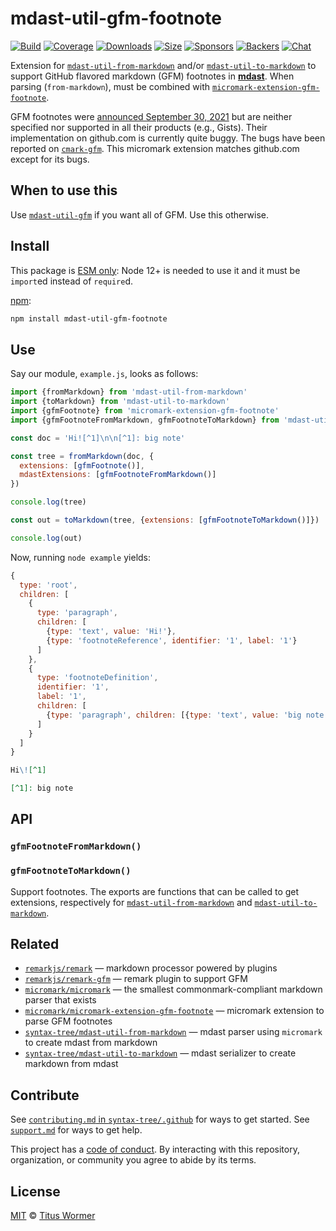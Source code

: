# mdast-util-gfm-footnote

[![Build][build-badge]][build]
[![Coverage][coverage-badge]][coverage]
[![Downloads][downloads-badge]][downloads]
[![Size][size-badge]][size]
[![Sponsors][sponsors-badge]][collective]
[![Backers][backers-badge]][collective]
[![Chat][chat-badge]][chat]

Extension for [`mdast-util-from-markdown`][from-markdown] and/or
[`mdast-util-to-markdown`][to-markdown] to support GitHub flavored markdown
(GFM) footnotes in **[mdast][]**.
When parsing (`from-markdown`), must be combined with
[`micromark-extension-gfm-footnote`][extension].

GFM footnotes were [announced September 30, 2021][post] but are neither
specified nor supported in all their products (e.g., Gists).
Their implementation on github.com is currently quite buggy.
The bugs have been reported on
[`cmark-gfm`](https://github.com/github/cmark-gfm).
This micromark extension matches github.com except for its bugs.

## When to use this

Use [`mdast-util-gfm`][mdast-util-gfm] if you want all of GFM.
Use this otherwise.

## Install

This package is [ESM only](https://gist.github.com/sindresorhus/a39789f98801d908bbc7ff3ecc99d99c):
Node 12+ is needed to use it and it must be `import`ed instead of `require`d.

[npm][]:

```sh
npm install mdast-util-gfm-footnote
```

## Use

Say our module, `example.js`, looks as follows:

```js
import {fromMarkdown} from 'mdast-util-from-markdown'
import {toMarkdown} from 'mdast-util-to-markdown'
import {gfmFootnote} from 'micromark-extension-gfm-footnote'
import {gfmFootnoteFromMarkdown, gfmFootnoteToMarkdown} from 'mdast-util-gfm-footnote'

const doc = 'Hi![^1]\n\n[^1]: big note'

const tree = fromMarkdown(doc, {
  extensions: [gfmFootnote()],
  mdastExtensions: [gfmFootnoteFromMarkdown()]
})

console.log(tree)

const out = toMarkdown(tree, {extensions: [gfmFootnoteToMarkdown()]})

console.log(out)
```

Now, running `node example` yields:

```js
{
  type: 'root',
  children: [
    {
      type: 'paragraph',
      children: [
        {type: 'text', value: 'Hi!'},
        {type: 'footnoteReference', identifier: '1', label: '1'}
      ]
    },
    {
      type: 'footnoteDefinition',
      identifier: '1',
      label: '1',
      children: [
        {type: 'paragraph', children: [{type: 'text', value: 'big note'}]}
      ]
    }
  ]
}
```

```markdown
Hi\![^1]

[^1]: big note
```

## API

### `gfmFootnoteFromMarkdown()`

### `gfmFootnoteToMarkdown()`

Support footnotes.
The exports are functions that can be called to get extensions, respectively
for [`mdast-util-from-markdown`][from-markdown] and
[`mdast-util-to-markdown`][to-markdown].

## Related

*   [`remarkjs/remark`][remark]
    — markdown processor powered by plugins
*   [`remarkjs/remark-gfm`][remark-gfm]
    — remark plugin to support GFM
*   [`micromark/micromark`][micromark]
    — the smallest commonmark-compliant markdown parser that exists
*   [`micromark/micromark-extension-gfm-footnote`][extension]
    — micromark extension to parse GFM footnotes
*   [`syntax-tree/mdast-util-from-markdown`][from-markdown]
    — mdast parser using `micromark` to create mdast from markdown
*   [`syntax-tree/mdast-util-to-markdown`][to-markdown]
    — mdast serializer to create markdown from mdast

## Contribute

See [`contributing.md` in `syntax-tree/.github`][contributing] for ways to get
started.
See [`support.md`][support] for ways to get help.

This project has a [code of conduct][coc].
By interacting with this repository, organization, or community you agree to
abide by its terms.

## License

[MIT][license] © [Titus Wormer][author]

<!-- Definitions -->

[build-badge]: https://github.com/syntax-tree/mdast-util-gfm-footnote/workflows/main/badge.svg

[build]: https://github.com/syntax-tree/mdast-util-gfm-footnote/actions

[coverage-badge]: https://img.shields.io/codecov/c/github/syntax-tree/mdast-util-gfm-footnote.svg

[coverage]: https://codecov.io/github/syntax-tree/mdast-util-gfm-footnote

[downloads-badge]: https://img.shields.io/npm/dm/mdast-util-gfm-footnote.svg

[downloads]: https://www.npmjs.com/package/mdast-util-gfm-footnote

[size-badge]: https://img.shields.io/bundlephobia/minzip/mdast-util-gfm-footnote.svg

[size]: https://bundlephobia.com/result?p=mdast-util-gfm-footnote

[sponsors-badge]: https://opencollective.com/unified/sponsors/badge.svg

[backers-badge]: https://opencollective.com/unified/backers/badge.svg

[collective]: https://opencollective.com/unified

[chat-badge]: https://img.shields.io/badge/chat-discussions-success.svg

[chat]: https://github.com/syntax-tree/unist/discussions

[npm]: https://docs.npmjs.com/cli/install

[license]: license

[author]: https://wooorm.com

[contributing]: https://github.com/syntax-tree/.github/blob/HEAD/contributing.md

[support]: https://github.com/syntax-tree/.github/blob/HEAD/support.md

[coc]: https://github.com/syntax-tree/.github/blob/HEAD/code-of-conduct.md

[mdast]: https://github.com/syntax-tree/mdast

[mdast-util-gfm]: https://github.com/syntax-tree/mdast-util-gfm

[remark]: https://github.com/remarkjs/remark

[remark-gfm]: https://github.com/remarkjs/remark-gfm

[from-markdown]: https://github.com/syntax-tree/mdast-util-from-markdown

[to-markdown]: https://github.com/syntax-tree/mdast-util-to-markdown

[micromark]: https://github.com/micromark/micromark

[extension]: https://github.com/micromark/micromark-extension-gfm-footnote

[post]: https://github.blog/changelog/2021-09-30-footnotes-now-supported-in-markdown-fields/
